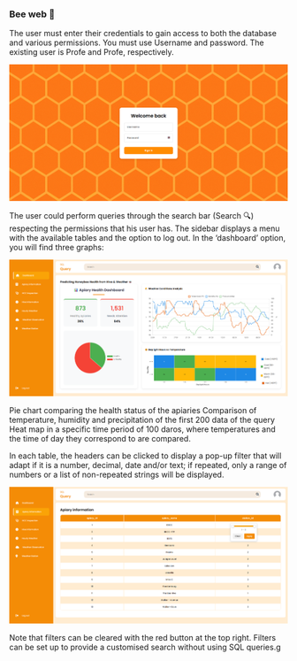 ### Bee web 🐝
The user must enter their credentials to gain access to both the database and various permissions. You must use Username and password. The existing user is Profe and Profe, respectively. 

![Login](/assets/login.png)

The user could perform queries through the search bar (Search 🔍) respecting the permissions that his user has.
The sidebar displays a menu with the available tables and the option to log out.
In the ‘dashboard’ option, you will find three graphs: 

![Dashboard](/assets/mainpage.png)

Pie chart comparing the health status of the apiaries
Comparison of temperature, humidity and precipitation of the first 200 data of the query 
Heat map in a specific time period of 100 daros, where temperatures and the time of day they correspond to are compared.



In each table, the headers can be clicked to display a pop-up filter that will adapt if it is a number, decimal, date and/or text; if repeated, only a range of numbers or a list of non-repeated strings will be displayed.

![Table](/assets/tables.png)

Note that filters can be cleared with the red button at the top right. Filters can be set up to provide a customised search without using SQL queries.g
